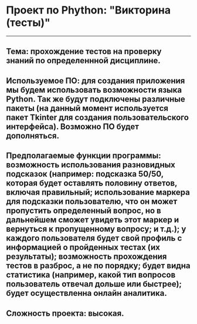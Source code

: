 Проект по Phython: "Викторина (тесты)"
======================================
---
**Тема:** прохождение тестов на проверку знаний по определеннной дисциплине.
---
**Используемое ПО:** для создания приложения мы будем использовать возможности языка Python. Так же будут подключены различные пакеты (на данный момент используется пакет Tkinter для создания пользовательского интерфейса). Возможно ПО будет дополняться.
---
**Предполагаемые функции программы:** возможность использования разновидных подсказок (например: подсказка 50/50, которая будет оставлять половину ответов, включая правильный; использование маркера для подсказки пользователю, что он может пропустить определенный вопрос, но в дальнейшем сможет увидеть этот маркер и вернуться к пропущенному вопросу; и т.д.); у каждого пользователя будет свой профиль с информацией о пройденных тестах (их результаты); возможность прохождения тестов в разброс, а не по порядку; будет видна статистика (например, какой тип вопросов пользователь отвечал дольше или быстрее); будет осуществленна онлайн аналитика.
---
**Сложность проекта:** высокая. 
---

